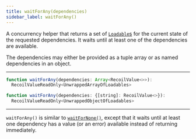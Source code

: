```yaml
---
title: waitForAny(dependencies)
sidebar_label: waitForAny()
---
```


A concurrency helper that returns a set of [`Loadable`s](/docs/api-reference/core/Loadable) for the current state of the requested dependencies.  It waits until at least one of the dependencies are available.

The dependencies may either be provided as a tuple array or as named dependencies in an object.

---

```jsx
function waitForAny(dependencies: Array<RecoilValue<>>):
  RecoilValueReadOnly<UnwrappedArrayOfLoadables>
```

```jsx
function waitForAny(dependencies: {[string]: RecoilValue<>}):
  RecoilValueReadOnly<UnwrappedObjectOfLoadables>
```
---

`waitForAny()` is similar to [`waitForNone()`](/docs/api-reference/utils/waitForNone), except that it waits until at least one dependency has a value (or an error) available instead of returning immediately.
